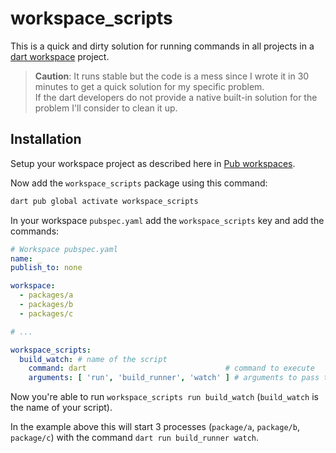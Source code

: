 # workspace_scripts

This is a quick and dirty solution for running commands in all projects in
a [dart workspace](https://dart.dev/tools/pub/workspaces) project.


> **Caution**: It runs stable but the code is a mess since I wrote it in 30 minutes to get a quick solution for my
> specific
> problem.  
> If the dart developers do not provide a native built-in solution for the problem I'll consider to clean it up.

## Installation

Setup your workspace project as described here in [Pub workspaces](https://dart.dev/tools/pub/workspaces).

Now add the `workspace_scripts` package using this command:

```bash
dart pub global activate workspace_scripts
```

In your workspace `pubspec.yaml` add the `workspace_scripts` key and add the commands:

```yaml
# Workspace pubspec.yaml
name: _
publish_to: none

workspace:
  - packages/a
  - packages/b
  - packages/c

# ...

workspace_scripts:
  build_watch: # name of the script
    command: dart                               # command to execute 
    arguments: [ 'run', 'build_runner', 'watch' ] # arguments to pass to the command
```

Now you're able to run `workspace_scripts run build_watch` (`build_watch` is the name of your script).

In the example above this will start 3 processes (`package/a`, `package/b`, `package/c`) with the command
`dart run build_runner watch`.